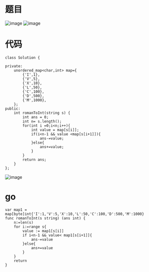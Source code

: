 # 题目
![image](https://github.com/17230592226/LeetCode/assets/57279736/fee00f8e-987d-4564-8971-c8e3a4b11be6)
![image](https://github.com/17230592226/LeetCode/assets/57279736/3269eac3-2bfe-45d1-8cdb-20624ee72299)

# 代码
```
class Solution {

private:
    unordered_map<char,int> map={
        {'I',1},
        {'V',5},
        {'X',10},
        {'L',50},
        {'C',100},
        {'D',500},
        {'M',1000},
    };
public:
    int romanToInt(string s) {
        int ans = 0;
        int n= s.length();
        for(int i =0;i<n;i++){
            int value = map[s[i]];
            if(i<n-1 && value <map[s[i+1]]){
                ans-=value;
            }else{
                ans+=value;
            }
        }
        return ans;
    }
};
```
![image](https://github.com/17230592226/LeetCode/assets/57279736/c9d2bcab-2526-4c7c-a9f2-545ef0f789b8)

# go
```
var map1 = map[byte]int{'I':1,'V':5,'X':10,'L':50,'C':100,'D':500,'M':1000}
func romanToInt(s string) (ans int) {
    n:=len(s)
    for i:=range s{
        value := map1[s[i]]
        if i<n-1 && value< map1[s[i+1]]{
            ans-=value
        }else{
            ans+=value
        }
    }
    return 
}
```
